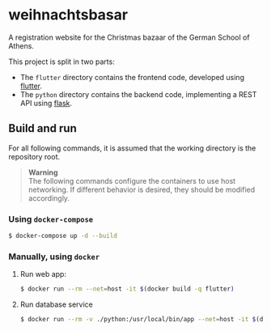 # weihnachtsbasar

A registration website for the Christmas bazaar of the
German School of Athens.

This project is split in two parts:
* The `flutter` directory contains
the frontend code, developed using [flutter](https://flutter.dev/).
* The `python` directory contains the backend code, implementing
a REST API using [flask](https://flask.palletsprojects.com/en/3.0.x/).

## Build and run

For all following commands, it is assumed that the working directory
is the repository root.

> **Warning** \
> The following commands configure the containers to use host
> networking.
> If different behavior is desired, they should be modified accordingly.

### Using `docker-compose`

```bash
$ docker-compose up -d --build
```

### Manually, using `docker`

1. Run web app:
    ```bash
    $ docker run --rm --net=host -it $(docker build -q flutter)
    ```

2. Run database service
    ```bash
    $ docker run --rm -v ./python:/usr/local/bin/app --net=host -it $(docker build -q python)
    ```

